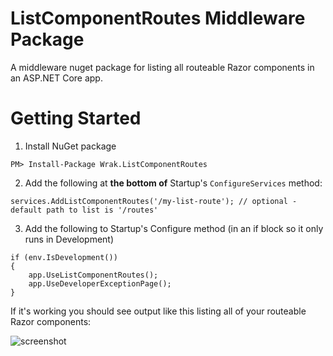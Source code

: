 # ListComponentRoutes Middleware Package

A middleware nuget package for listing all routeable Razor components in an ASP.NET Core app.

# Getting Started

1. Install NuGet package

```
PM> Install-Package Wrak.ListComponentRoutes
```
2. Add the following at **the bottom of** Startup's `ConfigureServices` method:

```
services.AddListComponentRoutes('/my-list-route'); // optional - default path to list is '/routes'
```
3. Add the following to Startup's Configure method (in an if block so it only runs in Development)
```
if (env.IsDevelopment())
{
    app.UseListComponentRoutes();
    app.UseDeveloperExceptionPage();
}
```
If it's working you should see output like this listing all of your routeable Razor components:

![screenshot](./docs/screenshot.png)

